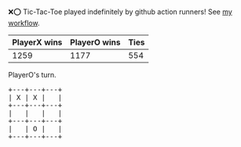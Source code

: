 :x::o: Tic-Tac-Toe played indefinitely by github action runners! See [my workflow](.github/workflows/play.yaml).

|PlayerX wins|PlayerO wins|Ties|
|-|-|-|
|1259|1177|554|

PlayerO's turn.

<pre>
+---+---+---+
| X | X |   |
+---+---+---+
|   |   |   |
+---+---+---+
|   | O |   |
+---+---+---+
</pre>
